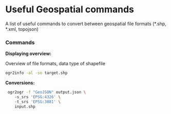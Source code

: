 # Useful Geospatial commands 

A list of useful commands to convert between geospatial file formats (\*.shp, \*.xml, topojson)


### Commands

**Displaying overview:**


Overview of file formats, data type of shapefile

```sh
ogr2info -al -so target.shp
```

**Conversions:**  

```sh
 ogr2ogr -f "GeoJSON" output.json \ 
    -s_srs 'EPSG:4326' \ 
    -t_srs 'EPSG:3081' \
    input.shp 
```



